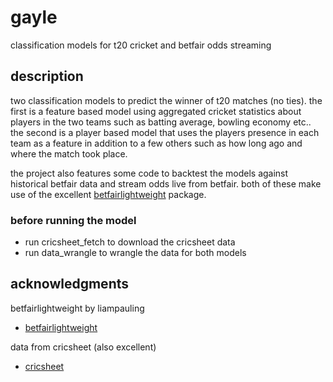 # gayle

classification models for t20 cricket and betfair odds streaming

## description

two classification models to predict the winner of t20 matches (no ties). the first is a feature based model using aggregated cricket statistics about players in the two teams such as batting average, bowling economy etc.. the second is a player based model that uses the players presence in each team as a feature in addition to a few others such as how long ago and where the match took place. 

the project also features some code to backtest the models against historical betfair data and stream odds live from betfair. both of these make use of the excellent [betfairlightweight](https://github.com/liampauling/betfair) package.

### before running the model

* run cricsheet_fetch to download the cricsheet data
* run data_wrangle to wrangle the data for both models

## acknowledgments
betfairlightweight by liampauling
* [betfairlightweight](https://github.com/liampauling/betfair)

data from cricsheet (also excellent)
* [cricsheet](www.cricsheet.org)